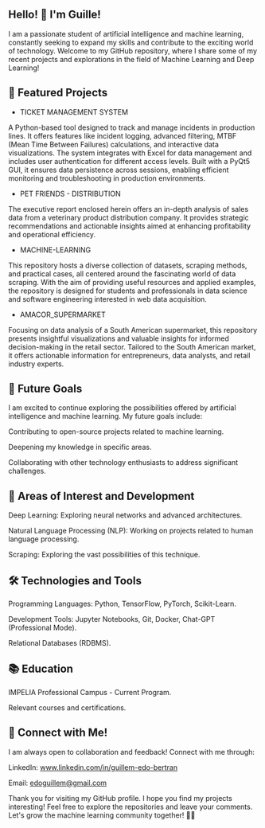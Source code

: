 ## Hello! 👋 I'm Guille! 

I am a passionate student of artificial intelligence and machine learning, constantly seeking to expand my skills and contribute to the exciting world of technology. Welcome to my GitHub repository, where I share some of my recent projects and explorations in the field of Machine Learning and Deep Learning!

## 🚀 Featured Projects

- TICKET MANAGEMENT SYSTEM
  
A Python-based tool designed to track and manage incidents in production lines. It offers features like incident logging, advanced filtering, MTBF (Mean Time Between Failures) calculations, and interactive data visualizations. The system integrates with Excel for data management and includes user authentication for different access levels. Built with a PyQt5 GUI, it ensures data persistence across sessions, enabling efficient monitoring and troubleshooting in production environments.

- PET FRIENDS - DISTRIBUTION
  
The executive report enclosed herein offers an in-depth analysis of sales data from a veterinary product distribution company. It provides strategic recommendations and actionable insights aimed at enhancing profitability and operational efficiency.

- MACHINE-LEARNING
  
This repository hosts a diverse collection of datasets, scraping methods, and practical cases, all centered around the fascinating world of data scraping. With the aim of providing useful resources and applied examples, the repository is designed for students and professionals in data science and software engineering interested in web data acquisition.

- AMACOR_SUPERMARKET
  
Focusing on data analysis of a South American supermarket, this repository presents insightful visualizations and valuable insights for informed decision-making in the retail sector. Tailored to the South American market, it offers actionable information for entrepreneurs, data analysts, and retail industry experts.

## 🎯 Future Goals

I am excited to continue exploring the possibilities offered by artificial intelligence and machine learning. My future goals include:

Contributing to open-source projects related to machine learning.

Deepening my knowledge in specific areas.

Collaborating with other technology enthusiasts to address significant challenges.

## 🌱 Areas of Interest and Development

Deep Learning: Exploring neural networks and advanced architectures.

Natural Language Processing (NLP): Working on projects related to human language processing.

Scraping: Exploring the vast possibilities of this technique.

## 🛠️ Technologies and Tools

Programming Languages: Python, TensorFlow, PyTorch, Scikit-Learn.

Development Tools: Jupyter Notebooks, Git, Docker, Chat-GPT (Professional Mode).

Relational Databases (RDBMS).

## 📚 Education

IMPELIA Professional Campus - Current Program.

Relevant courses and certifications.

## 🤝 Connect with Me!

I am always open to collaboration and feedback! Connect with me through:

LinkedIn: www.linkedin.com/in/guillem-edo-bertran

Email: edoguillem@gmail.com

Thank you for visiting my GitHub profile. I hope you find my projects interesting! Feel free to explore the repositories and leave your comments.
Let's grow the machine learning community together! 🤖✨
